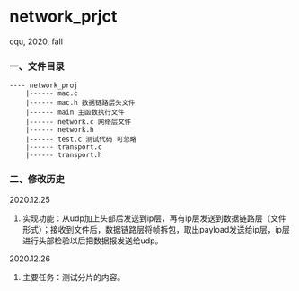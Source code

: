 # network_prjct
cqu, 2020, fall
### 一、文件目录
```
---- network_proj
	|------ mac.c
	|------ mac.h 数据链路层头文件
	|------ main 主函数执行文件
	|------ network.c 网络层文件
	|------ network.h
	|------ test.c 测试代码 可忽略
 	|------ transport.c
 	|------ transport.h
```

### 二、修改历史
2020.12.25 
1. 实现功能：从udp加上头部后发送到ip层，再有ip层发送到数据链路层（文件形式）；接收到文件后，数据链路层将帧拆包，取出payload发送给ip层，ip层进行头部检验以后把数据报发送给udp。

2020.12.26
1. 主要任务：测试分片的内容。